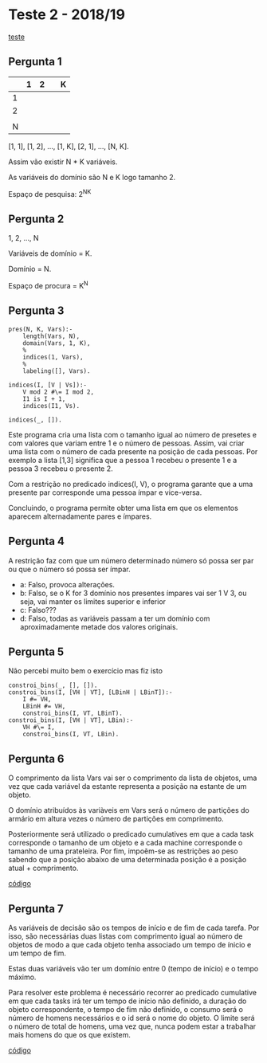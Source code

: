 # Teste 2 - 2018/19

[teste](https://drive.google.com/drive/folders/1MngkqQ8Iqumq8xZteWe61fOYSOQFKg4N)

## Pergunta 1

| |1|2| |K|
|-|-|-|-|-|
|1| | | | |
|2| | | | |
| | | | | |
|N| | | | |

[1, 1], [1, 2], ..., [1, K], [2, 1], ..., [N, K].

Assim vão existir N * K variáveis.

As variáveis do domínio são N e K logo tamanho 2.

Espaço de pesquisa: 2<sup>NK</sup>

## Pergunta 2

1, 2, ..., N

Variáveis de domínio = K.

Domínio = N.

Espaço de procura = K<sup>N</sup>

## Pergunta 3

```
pres(N, K, Vars):-
	length(Vars, N),
	domain(Vars, 1, K),
	%
	indices(1, Vars),
	%
	labeling([], Vars).

indices(I, [V | Vs]):-
	V mod 2 #\= I mod 2,
	I1 is I + 1,
	indices(I1, Vs).

indices(_, []).
```
Este programa cria uma lista com o tamanho igual ao número de presetes e com valores que variam entre 1 e o número de pessoas. Assim, vai criar uma lista com o número de cada presente na posição de cada pessoas. Por exemplo a lista [1,3] significa que a pessoa 1 recebeu o presente 1 e a pessoa 3 recebeu o presente 2.

Com a restrição no predicado indices(I, V), o programa garante que a uma presente par corresponde uma pessoa ímpar e vice-versa.

Concluindo, o programa permite obter uma lista em que os elementos aparecem alternadamente pares e ímpares.

## Pergunta 4

A restrição faz com que um número determinado número só possa ser par ou que o número só possa ser ímpar.
- a: Falso, provoca alterações.
- b: Falso, se o K for 3 domínio nos presentes ímpares vai ser 1 V 3, ou seja, vai manter os limites superior e inferior
- c: Falso???
- d: Falso, todas as variáveis passam a ter um domínio com aproximadamente metade dos valores originais.

## Pergunta 5

Não percebi muito bem o exercício mas fiz isto
```
constroi_bins(_, [], []).
constroi_bins(I, [VH | VT], [LBinH | LBinT]):-
	I #= VH,
	LBinH #= VH,
	constroi_bins(I, VT, LBinT).
constroi_bins(I, [VH | VT], LBin):-
	VH #\= I,
	constroi_bins(I, VT, LBin).
```

## Pergunta 6

O comprimento da lista Vars vai ser o comprimento da lista de objetos, uma vez que cada variável da estante representa a posição na estante de um objeto.

O domínio atribuídos às variàveis em Vars será o número de partições do armário em altura vezes o número de partições em comprimento.

Posteriormente será utilizado o predicado cumulatives em que a cada task corresponde o tamanho de um objeto e a cada machine corresponde o tamanho de uma prateleira. Por fim, impoẽm-se as restrições ao peso sabendo que a posição abaixo de uma determinada posição é a posição atual + comprimento.

[código](resolucao.pl#L36)

## Pergunta 7

As variáveis de decisão são os tempos de início e de fim de cada tarefa. Por isso, são necessárias duas listas com comprimento igual ao número de objetos de modo a que cada objeto tenha associado um tempo de ínicio e um tempo de fim.

Estas duas variáveis vão ter um domínio entre 0 (tempo de início) e o tempo máximo.

Para resolver este problema é necessário recorrer ao predicado cumulative em que cada tasks irá ter um tempo de início não definido, a duração do objeto correspondente, o tempo de fim não definido, o consumo será o número de homens necessários e o id será o nome do objeto. O limite será o número de total de homens, uma vez que, nunca podem estar a trabalhar mais homens do que os que existem.

[código](resolucao.pl#L100)